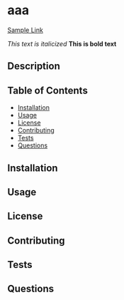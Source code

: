 # aaa

[Sample Link](www.github.com)


_This text is italicized_ 
**This is bold text**

## Description 

## Table of Contents 
* [Installation](#installation)
* [Usage](#usage)
* [License](#license)
* [Contributing](#contributing)
* [Tests](#tests)
* [Questions](#questions)

   
## Installation 
## Usage 
## License 
## Contributing 
## Tests 
## Questions

  
